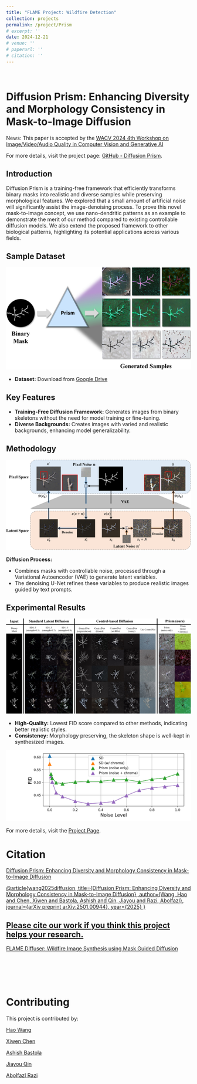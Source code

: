```yaml
---
title: "FLAME Project: Wildfire Detection"
collection: projects
permalink: /project/Prism
# excerpt: ''
date: 2024-12-21
# venue: ''
# paperurl: ''
# citation: ''
---
```


<br>

# Diffusion Prism: Enhancing Diversity and Morphology Consistency in Mask-to-Image Diffusion

News: This paper is accepted by the [WACV 2024 4th Workshop on Image/Video/Audio Quality in Computer Vision and Generative AI](https://wacv2025-image-quality-workshop2.github.io/index.html)

For more details, visit the project page: [GitHub - Diffusion Prism](https://github.com/AIS-Clemson/diffusion_prism).

## Introduction

Diffusion Prism is a training-free framework that efficiently transforms binary masks into realistic and diverse samples while preserving morphological features. We explored that a small amount of artificial noise will significantly assist the image-denoising process. To prove this novel mask-to-image concept, we use nano-dendritic patterns as an example to demonstrate the merit of our method compared to existing controllable diffusion models. We also extend the proposed framework to other biological patterns, highlighting its potential applications across various fields. 

## Sample Dataset

<!-- <img src="../images/Diffusion/Prism/teaser_2.jpg" width=70%> -->
![Sample of Dataset](../images/Diffusion/Prism/teaser_2.jpg)

- **Dataset:** Download from [Google Drive]()


## Key Features

- **Training-Free Diffusion Framework:** Generates images from binary skeletons without the need for model training or fine-tuning.
- **Diverse Backgrounds:** Creates images with varied and realistic backgrounds, enhancing model generalizability.

## Methodology

<!-- <img src="../images/Diffusion/Prism/latent_4.jpg" width=100%> -->
![Sample of Dataset](../images/Diffusion/Prism/latent_4.jpg)

**Diffusion Process:**
   - Combines masks with controllable noise, processed through a Variational Autoencoder (VAE) to generate latent variables.
   - The denoising U-Net refines these variables to produce realistic images guided by text prompts.


## Experimental Results

<!-- <img src="../images/Diffusion/Prism/grid_3.jpg" width=100%> -->
![Sample of Dataset](../images/Diffusion/Prism/grid_3.jpg)

- **High-Quality:** Lowest FID score compared to other methods, indicating better realistic styles.
- **Consistency:** Morphology preserving, the skeleton shape is well-kept in synthesized images.

<!-- <img src="../images/Diffusion/Prism/abl.png" width=70%> -->
![Sample of Dataset](../images/Diffusion/Prism/abl.png)

For more details, visit the [Project Page](https://arazi2.github.io/aisends.github.io/project/Prism).



# Citation 
<a href="https://arxiv.org/abs/2501.00944">Diffusion Prism: Enhancing Diversity and Morphology Consistency in Mask-to-Image Diffusion

@article{wang2025diffusion,
  title={Diffusion Prism: Enhancing Diversity and Morphology Consistency in Mask-to-Image Diffusion},
  author={Wang, Hao and Chen, Xiwen and Bastola, Ashish and Qin, Jiayou and Razi, Abolfazl},
  journal={arXiv preprint arXiv:2501.00944},
  year={2025}
}



## Please cite our work if you think this project helps your research.

<a href="https://arxiv.org/abs/2403.03463">FLAME Diffuser: Wildfire Image Synthesis using Mask Guided Diffusion</a>

<br>
<br>
<br>
<br>



# Contributing
This project is contributed by: 

<a href="hao9@g.clemson.edu">Hao Wang</a>

<a href="xiwenc@g.clemson.edu">Xiwen Chen</a>

<a href="abastol@g.clemson.edu">Ashish Bastola</a>

<a href="jiayou@mytracker.ai">Jiayou Qin</a>

<a href="arazi@clemson.edu">Abolfazl Razi</a>







